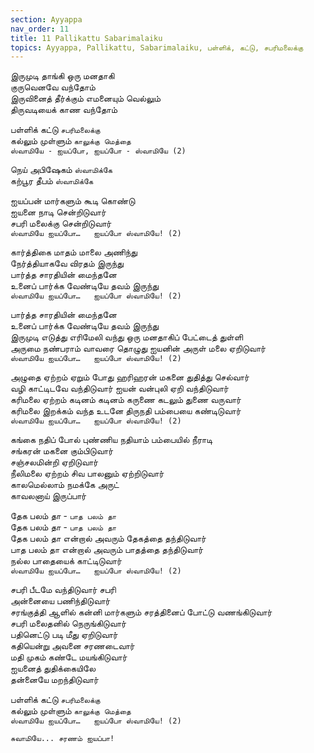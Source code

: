 ```yaml
---
section: Ayyappa
nav_order: 11
title: 11 Pallikattu Sabarimalaiku
topics: Ayyappa, Pallikattu, Sabarimalaiku, பள்ளிக், கட்டு, சபரிமலைக்கு
---
```


இருமுடி தாங்கி ஒரு மனதாகி\
குருவெனவே வந்தோம்\
இருவினைத் தீர்க்கும் எமனையும் வெல்லும்\
திருவடியைக் காண வந்தோம்

பள்ளிக் கட்டு `சபரிமலைக்கு`\
கல்லும் முள்ளும் `காலுக்கு மெத்தை`\
`ஸ்வாமியே - ஐயப்போ, ஐயப்போ - ஸ்வாமியே (2)`

நெய் அபிஷேகம் `ஸ்வாமிக்கே`\
கற்பூர தீபம் `ஸ்வாமிக்கே`

ஐயப்பன் மார்களும் கூடி கொண்டு\
ஐயனை நாடி சென்றிடுவார்\
சபரி மலைக்கு சென்றிடுவார்\
`ஸ்வாமியே ஐயப்போ…   ஐயப்போ ஸ்வாமியே! (2)`

கார்த்திகை மாதம் மாலை அணிந்து\
நேர்த்தியாகவே விரதம் இருந்து\
பார்த்த சாரதியின் மைந்தனே\
உனைப் பார்க்க வேண்டியே தவம் இருந்து\
`ஸ்வாமியே ஐயப்போ…   ஐயப்போ ஸ்வாமியே! (2)`

பார்த்த சாரதியின் மைந்தனே\
உனைப் பார்க்க வேண்டியே தவம் இருந்து\
இருமுடி எடுத்து எரிமேலி வந்து ஒரு மனதாகிப் பேட்டைத் துள்ளி\
அருமை நண்பராம் வாவரை தொழுது ஐயனின் அருள் மலை ஏறிடுவார்\
`ஸ்வாமியே ஐயப்போ…   ஐயப்போ ஸ்வாமியே! (2)`

அழுதை ஏற்றம் ஏறும் போது ஹரிஹரன் மகனை துதித்து செல்வார்\
வழி காட்டிடவே வந்திடுவார் ஐயன் வன்புலி ஏறி வந்திடுவார்\
கரிமலை ஏற்றம் கடினம் கடினம் கருணை கடலும் துணை வருவார்\
கரிமலை இறக்கம் வந்த உடனே திருநதி பம்பையை கண்டிடுவார்\
`ஸ்வாமியே ஐயப்போ…   ஐயப்போ ஸ்வாமியே! (2)`

கங்கை நதிப் போல் புண்ணிய நதியாம் பம்பையில் நீராடி\
சங்கரன் மகனை கும்பிடுவார்\
சஞ்சலமின்றி ஏறிடுவார்\
நீலிமலை ஏற்றம் சிவ பாலனும் ஏற்றிடுவார்\
காலமெல்லாம் நமக்கே அருட்\
காவலனாய் இருப்பார்

தேக பலம் தா - `பாத பலம் தா`\
தேக பலம் தா - `பாத பலம் தா`\
தேக பலம் தா என்றால் அவரும்
தேகத்தை தந்திடுவார்\
பாத பலம் தா என்றால் அவரும்
பாதத்தை தந்திடுவார்\
நல்ல பாதையைக் காட்டிடுவார்\
`ஸ்வாமியே ஐயப்போ…   ஐயப்போ ஸ்வாமியே! (2)`

சபரி பீடமே வந்திடுவார் சபரி\
அன்னையை பணிந்திடுவார்\
சரங்குத்தி ஆளில் கன்னி மார்களும் சரத்தினைப் போட்டு வணங்கிடுவார்\
சபரி மலைதனில் நெருங்கிடுவார்\
பதினெட்டு படி மீது ஏறிடுவார்\
கதியென்று அவனை சரணடைவார்\
மதி முகம் கண்டே மயங்கிடுவார்\
ஐயனைத் துதிக்கையிலே\
தன்னையே மறந்திடுவார்

பள்ளிக் கட்டு `சபரிமலைக்கு`\
கல்லும் முள்ளும் `காலுக்கு மெத்தை`\
`ஸ்வாமியே ஐயப்போ…   ஐயப்போ ஸ்வாமியே! (2)`

`சுவாமியே... சரணம் ஐயப்பா!`